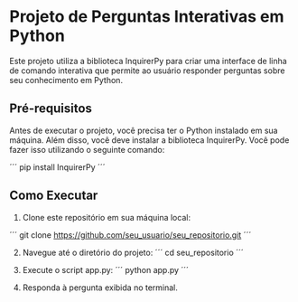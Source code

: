 # Projeto de Perguntas Interativas em Python
Este projeto utiliza a biblioteca InquirerPy para criar uma interface de linha de comando interativa que permite ao usuário responder perguntas sobre seu conhecimento em Python.

## Pré-requisitos
Antes de executar o projeto, você precisa ter o Python instalado em sua máquina. Além disso, você deve instalar a biblioteca InquirerPy. Você pode fazer isso utilizando o seguinte comando:

´´´
pip install InquirerPy
´´´

## Como Executar
1. Clone este repositório em sua máquina local:

´´´
git clone https://github.com/seu_usuario/seu_repositorio.git
´´´

2. Navegue até o diretório do projeto:
´´´
cd seu_repositorio
´´´

3. Execute o script app.py:
´´´
python app.py
´´´

4. Responda à pergunta exibida no terminal.

